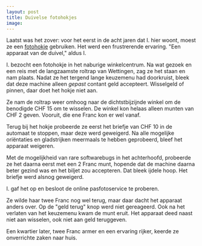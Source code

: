 ```yaml
---
layout: post
title: Duivelse fotohokjes
image:
---
```


Laatst was het zover: voor het eerst in de acht jaren dat I. hier woont, moest ze een [fotohokje](https://roaldin.ch/fotohokjes) gebruiken. Het werd een frustrerende ervaring. "Een apparaat van de duivel," aldus I.

I. bezocht een fotohokje in het naburige winkelcentrum. Na wat gezoek en een reis met de langzaamste roltrap van Wettingen, zag ze het staan en nam plaats. Nadat ze het tergend lange keuzemenu had doorkruist, bleek dat deze machine alleen _gepast_ contant geld accepteert. Wisselgeld of pinnen, daar doet het hokje niet aan.

Ze nam de roltrap weer omhoog naar de dichtstbijzijnde winkel om de benodigde CHF 15 om te wisselen. De winkel kon helaas alleen munten van CHF 2 geven. Vooruit, die ene Franc kon er wel vanaf.

Terug bij het hokje probeerde ze eerst het briefje van CHF 10 in de automaat te stoppen, maar deze werd geweigerd. Na alle mogelijke oriëntaties en gladstrijken meermaals te hebben geprobeerd, bleef het apparaat weigeren.

Met de mogelijkheid van rare softwarebugs in het achterhoofd, probeerde ze het daarna eerst met een 2 Franc munt, hopende dat de machine daarna beter gezind was en het biljet zou accepteren. Dat bleek ijdele hoop. Het briefje werd alsnog geweigerd.

I. gaf het op en besloot de online pasfotoservice te proberen.

Ze wilde haar twee Franc nog wel terug, maar daar dacht het apparaat anders over. Op de "geld terug" knop werd niet gereageerd. Ook na het verlaten van het keuzemenu kwam de munt eruit. Het apparaat deed naast niet aan wisselen, ook niet aan geld teruggeven.

Een kwartier later, twee Franc armer en een ervaring rijker, keerde ze onverrichte zaken naar huis.
